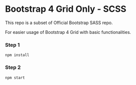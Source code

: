 # Bootstrap 4 Grid Only - SCSS
This repo is a subset of Official Bootstrap SASS repo.

For easier usage of Bootstrap 4 Grid with basic functionalities.

### Step 1
`npm install`

### Step 2
`npm start`